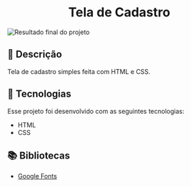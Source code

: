 <h1 align="center">
  Tela de Cadastro
</h1>

![Resultado final do projeto](https://raw.githubusercontent.com/winebarboza/formulario-cadastro/ea9bc7230860acc88d84e0db06b5e7821f9233a4/images/resultado-da-tela.png)

## 📝 Descrição 

Tela de cadastro simples feita com HTML e CSS.

## 🚀 Tecnologias

Esse projeto foi desenvolvido com as seguintes tecnologias:

- HTML
- CSS

## 📚 Bibliotecas

- [Google Fonts](https://fonts.google.com/)
